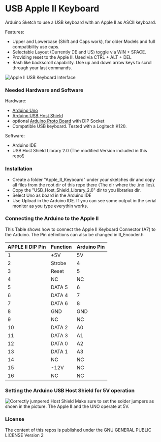 # USB Apple II Keyboard
Arduino Sketch to use a USB keyboard with an Apple II as ASCII keyboard.

Features:
  - Upper and Lowercase (Shift and Caps work), for older Models and full compatibility use caps.
  - Selectable Layout (Currently DE and US) toggle via WIN + SPACE. 
  - Providing reset to the Apple II. Used via CTRL + ALT + DEL
  - Bash like backscroll capability. Use up and down arrow keys to scroll through your last commands.

![Apple II USB Keyboard Interface](https://github.com/mafrmt00/Apple_II_Keyboard/blob/master/pictures/Keyb_Adapter.jpg "The assembled interface")

### Needed Hardware and Software

Hardware:
  - [Arduino Uno](https://en.wikipedia.org/wiki/Arduino_Uno)
  - [Arduino USB Host Shield](https://www.elecrow.com/wiki/index.php?title=USB_Host_Shield_for_Arduino
)
  - optional [Arduino Proto Board](https://store.arduino.cc/proto-shield-rev3-uno-size) with DIP Socket
  - Compatible USB keyboard. Tested with a Logitech K120.

Software:
  - Arduino IDE
  - USB Host Shield Library 2.0 (The modified Version included in this repo!)
  
### Installation
  - Create a folder "Apple_II_Keyboard" under your sketches dir and copy all files from the root dir of this repo there (The dir where the .ino lies). 
  - Copy the "USB_Host_Shield_Library_2.0" dir to you libraries dir.
  - Select Uno as board in the Arduino IDE
  - Use Upload in the Arduino IDE. If you can see some output in the serial monitor as you type everythin works.

### Connecting the Arduino to the Apple II
This Table shows how to connect the Apple II Keyboard Connector (A7) to the Arduino. The Pin definitions can also be changed in II_Encoder.h

| APPLE II DIP Pin| Function | Arduino Pin |
| --------------- | -------- | ----------- |
| 1               | +5V      | 5V          |
| 2               | Strobe   | 4           |
| 3               | Reset    | 5           |
| 4               | NC       | NC          |
| 5               | DATA 5   | 6           |
| 6               | DATA 4   | 7           |
| 7               | DATA 6   | 8           |
| 8               | GND      | GND         |
| 9               | NC       | NC          |
| 10              | DATA 2   | A0          |
| 11              | DATA 3   | A1          |
| 12              | DATA 0   | A2          |
| 13              | DATA 1   | A3          |
| 14              | NC       | NC          |
| 15              | -12V     | NC          |
| 16              | NC       | NC          |


### Setting the Arduino USB Host Shield for 5V operation

![Correctly jumpered Host Shield](https://github.com/mafrmt00/Apple_II_Keyboard/blob/master/pictures/USB_Host_Shield.jpg "Correctly jumpered Host Shield")
Make sure to set the solder jumpers as shoen in the picture. The Apple II and the UNO operate at 5V.

### License
The content of this repos is published under the GNU GENERAL PUBLIC LICENSE Version 2
